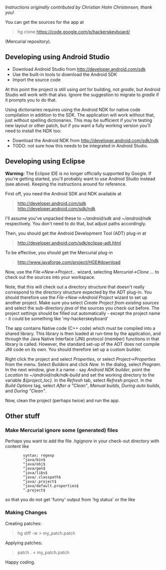 _Instructions originally contributed by Christian Holm Christensen, thank you!_

You can get the sources for the app at

> hg clone https://code.google.com/p/hackerskeyboard/

(Mercurial repository).

## Developing using Android Studio ##

  * Download Android Studio from http://developer.android.com/sdk
  * Use the built-in tools to download the Android SDK
  * Import the source code

At this point the project is still using _ant_ for building, not _gradle_, but Android Studio will work with that also. Ignore the suggestion to migrate to _gradle_ if it prompts you to do that.

Using dictionaries requires using the Android NDK for native code compilation in addition to the SDK. The application will work without that, just without spelling dictionaries. This may be sufficient if you're testing new layout or other patch, but if you want a fully working version you'll need to install the NDK too:

  * Download the Android NDK from http://developer.android.com/sdk/ndk
  * TODO: not sure how this needs to be integrated in Android Studio.

## Developing using Eclipse ##

**Warning:** The Eclipse IDE is no longer officially supported by Google. If you're getting started, you'll probably want to use Android Studio instead (see above). Keeping the instructions around for reference.

First off, you need the Android SDK and NDK available at

> http://developer.android.com/sdk
> http://developer.android.com/sdk/ndk

I'll assume you've unpacked these to _~/android/sdk_ and _~/android/ndk_
respectively.  You don't need to do that, but adjust paths accordingly.

Then, you should get the Android Development Tool (ADT) plug-in at

> http://developer.android.com/sdk/eclipse-adt.html

To be effective, you should get the Mercurial plug-in

> http://www.javaforge.com/project/HGE#download

Now, use the _File->New->Project..._ wizard, selecting
_Mercurial->Clone ..._ to check out the sources into your workspace.

Note, that this will check out a directory structure that doesn't really correspond to the directory structure expected by the ADT plug-in. You should therefore use the _File->New->Android Project_ wizard to set up another project.  Make sure you select _Create Project from existing sources_ and select the sub-directory _java_ of the sources you check out before.  The project settings should be filled out automatically - except the project name - it could be something like 'my-hackerskeyboard'

The app contains Native code (C++ code) which must be compiled into a shared library.  This library is then loaded at run-time by the application, and through the Java Native Interface (JNI) protocol (member) functions in that library is called.  However, the standard set-up of the ADT does not compile JNI code on its own.   You should therefore set up a custom builder.

Right click the project and select _Properties_, or select _Project->Properties_ from the menu.  Select _Builders_ and click _New_.   In the dialog, select _Program_.  In the next window, give it a name - say _Android NDK builder_, point the _Location_ to _~/android/ndk/ndk-build_ and set the working directory to the variable _${project\_loc}_.  In the _Refresh_ tab, select _Refresh project_. In the _Build Options_ tag, select _After a "Clean"_, _Manual builds_, _During auto builds_, and _During "Clean"_.

Now, clean the project (perhaps twice) and run the app.

## Other stuff ##

### Make Mercurial ignore some (generated) files ###

Perhaps you want to add the file _.hgignore_ in your check-out directory with content like

```
        syntax: regexp
        ^java/bin$
        ^java/obj$
        ^java/gen$
        ^java/libs$
        ^java/.classpath$
        ^java/.project$
        ^java/default.properties$
        ^.project$
```

so that you do not get 'funny' output from 'hg status' or the like

### Making Changes ###

Creating patches:

> hg diff -w > my\_patch.patch

Applying patches:

> patch . < my\_patch.patch


Happy coding.